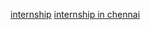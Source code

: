 
[internship](https://kaashiv-infotech.medium.com/what-does-an-internship-mean-22a674bfc5c3)
[internship in chennai](https://www.kaashivinfotech.com/internship-in-chennai)
